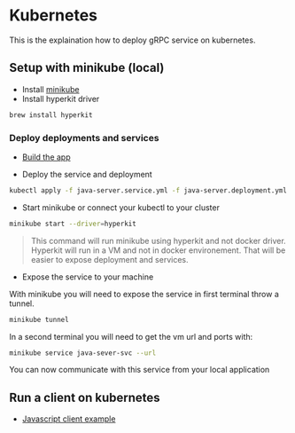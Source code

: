 # Kubernetes

This is the explaination how to deploy gRPC service on kubernetes.

## Setup with minikube (local)

- Install [minikube](https://formulae.brew.sh/formula/minikube)
- Install hyperkit driver

```sh
brew install hyperkit
```

### Deploy deployments and services

- [Build the app](../README.md)

- Deploy the service and deployment

```sh
kubectl apply -f java-server.service.yml -f java-server.deployment.yml
```

- Start minikube or connect your kubectl to your cluster

```sh
minikube start --driver=hyperkit
```

> This command will run minikube using hyperkit and not docker driver. Hyperkit will run in a VM and not in docker environement. That will be easier to expose deployment and services.

- Expose the service to your machine

With minikube you will need to expose the service in first terminal throw a tunnel.

```sh
minikube tunnel
```

In a second terminal you will need to get the vm url and ports with:

```sh
minikube service java-sever-svc --url
```

You can now communicate with this service from your local application

## Run a client on kubernetes

- [Javascript client example](../../js-client/kubernetes/README.md)